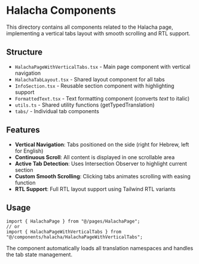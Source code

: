 # Halacha Components

This directory contains all components related to the Halacha page, implementing a vertical tabs layout with smooth scrolling and RTL support.

## Structure

- `HalachaPageWithVerticalTabs.tsx` - Main page component with vertical navigation
- `HalachaTabLayout.tsx` - Shared layout component for all tabs
- `InfoSection.tsx` - Reusable section component with highlighting support
- `FormattedText.tsx` - Text formatting component (converts _text_ to italic)
- `utils.ts` - Shared utility functions (getTypedTranslation)
- `tabs/` - Individual tab components

## Features

- **Vertical Navigation**: Tabs positioned on the side (right for Hebrew, left for English)
- **Continuous Scroll**: All content is displayed in one scrollable area
- **Active Tab Detection**: Uses Intersection Observer to highlight current section
- **Custom Smooth Scrolling**: Clicking tabs animates scrolling with easing function
- **RTL Support**: Full RTL layout support using Tailwind RTL variants

## Usage

```tsx
import { HalachaPage } from "@/pages/HalachaPage";
// or
import { HalachaPageWithVerticalTabs } from "@/components/halacha/HalachaPageWithVerticalTabs";
```

The component automatically loads all translation namespaces and handles the tab state management.
